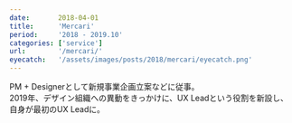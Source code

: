 ```yaml
---
date:       2018-04-01
title:      'Mercari'
period:     '2018 - 2019.10'
categories: ['service']
url:        '/mercari/'
eyecatch:   '/assets/images/posts/2018/mercari/eyecatch.png'
---
```


PM + Designerとして新規事業企画立案などに従事。  
2019年、デザイン組織への異動をきっかけに、UX Leadという役割を新設し、自身が最初のUX Leadに。
